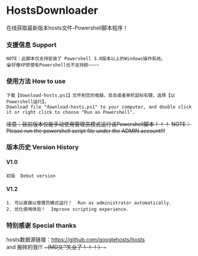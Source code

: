 # HostsDownloader
在线获取最新版本hosts文件-Powershell脚本程序！

### 支援信息 Support
    NOTE：此脚本仅支持安装了 Powershell 3.0版本以上的Windows操作系统。
    😭好像XP即使有Powershell也不支持欸~~~~
    
### 使用方法 How to use
    下载【download-hosts.ps1】文件到您的电脑，双击或者单机鼠标右键，选择【以Powershell运行】。
    Download file "download-hosts.ps1" to your computer, and double click it or right click to choose "Run as Powershell".

<del> 注意：目前版本仅能手动使用管理员模式运行该Powershell脚本！！！</del>
<del>  NOTE：Please run the powershell script file under the ADMIN account!!! </del>

### 版本历史 Version History
#### V1.0 
    初版  Debut version

#### V1.2
    1. 可以直接以管理员模式运行！  Run as administrator automatically. 
    2. 优化使用体验！  Improve scripting experience.

### 特别感谢 Special thanks
hosts数据源链接：https://github.com/googlehosts/hosts
<br/>
and 搬砖的我!!!  ~~~(MD又™失业了！！！）~~~

